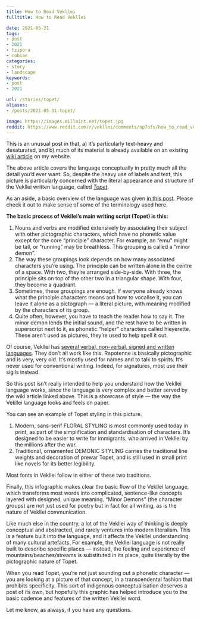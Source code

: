 ```yaml
---
title: How to Read Vekllei
fulltitle: How to Read Vekllei

date: 2021-05-31
tags:
- post
- 2021
- tzipora
- cobian
categories:
- story
- landscape
keywords:
- post
- 2021

url: /stories/topet/
aliases:
- /posts/2021-05-31-topet/

image: https://images.millmint.net/topet.jpg
reddit: https://www.reddit.com/r/vekllei/comments/np7ofs/how_to_read_vekllei/
---
```


This is an unusual post in that, a) it’s particularly text-heavy and desaturated, and b) much of its material is already available on an existing [wiki article](http://www.millmint.net/factbook/society/culture/language) on my website.

The above article covers the language conceptually in pretty much all the detail you’d ever want. So, despite the heavy use of labels and text, this picture is particularly concerned with the literal appearance and structure of the Vekllei written language, called [*Topet*](http://millmint.net/factbook/society/culture/language/#3-topet).

As an aside, a basic overview of the language was given [in this post](https://millmint.net/posts/2020-11-14-language/). Please check it out to make sense of some of the terminology used here.

**The basic process of Vekllei’s main writing script (Topet) is this:** 

1. Nouns and verbs are modified extensively by associating their subject with other pictographic characters, which have no phonetic value except for the core “principle” character. For example, an “emu” might be tall, or “running” may be breathless. This grouping is called a “minor demon”.
2. The way these groupings look depends on how many associated characters you’re using. The principle can be written alone in the centre of a space. With two, they’re arranged side-by-side. With three, the principle sits on top of the other two in a triangular shape. With four, they become a quadrant.
3. Sometimes, these groupings are enough. If everyone already knows what the principle characters means and how to vocalise it, you can leave it alone as a pictograph — a literal picture, with meaning modified by the characters of its group.
4. Quite often, however, you have to teach the reader how to say it. The minor demon lends the initial sound, and the rest have to be written in superscript next to it, as phonetic “helper” characters called hieyerette. These aren’t used as pictures, they’re used to help spell it out.

Of course, Vekllei has [several verbal, non-verbal, signed and written languages](http://millmint.net/factbook/society/culture/language/#1-overview). They don’t all work like this. Rapotenne is basically pictographic and is very, very old. It’s mostly used for names and to talk to spirits. It’s never used for conventional writing. Indeed, for signatures, most use their sigils instead.

So this post isn’t really intended to help you understand how the Vekllei language works, since the language is very complex and better served by the wiki article linked above. This is a showcase of style — the way the Vekllei language looks and feels on paper.

You can see an example of Topet styling in this picture.

1. Modern, sans-serif FLORAL STYLING is most commonly used today in print, as part of the simplification and standardisation of characters. It’s designed to be easier to write for immigrants, who arrived in Vekllei by the millions after the war.
2. Traditional, ornamented DEMONIC STYLING carries the traditional line weights and decoration of prewar Topet, and is still used in small print like novels for its better legibility.

Most fonts in Vekllei follow in either of these two traditions.

Finally, this infographic makes clear the basic flow of the Vekllei language, which transforms most words into complicated, sentence-like concepts layered with designed, unique meaning. “Minor Demons” (the character groups) are not just used for poetry but in fact for all writing, as is the nature of Vekllei communication.

Like much else in the country, a lot of the Vekllei way of thinking is deeply conceptual and abstracted, and rarely ventures into modern literalism. This is a feature built into the language, and it affects the Vekllei understanding of many cultural artefacts. For example, the Vekllei language is not really built to describe specific places — instead, the feeling and experience of mountains/beaches/streams is substituted in its place, quite literally by the pictographic nature of Topet.

When you read Topet, you’re not just sounding out a phonetic character — you are looking at a picture of that concept, in a transcendental fashion that prohibits specificity. This sort of indigenous conceptualisation deserves a post of its own, but hopefully this graphic has helped introduce you to the basic cadence and features of the written Vekllei word.

Let me know, as always, if you have any questions.
